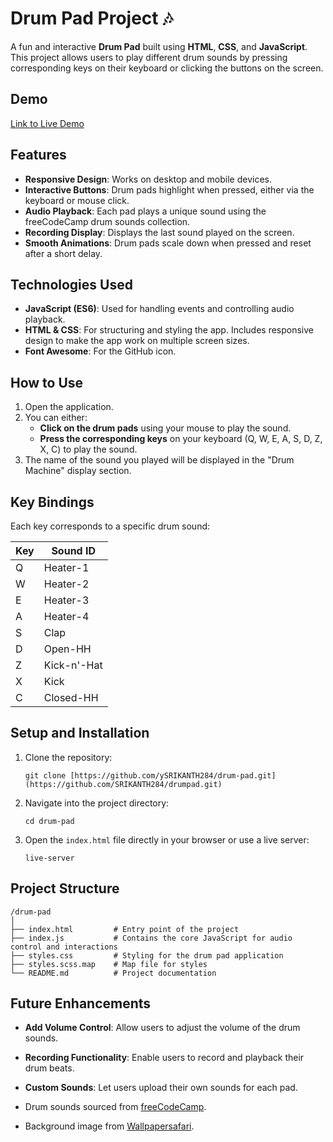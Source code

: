 

# Drum Pad Project 🎶

A fun and interactive **Drum Pad** built using **HTML**, **CSS**, and **JavaScript**. This project allows users to play different drum sounds by pressing corresponding keys on their keyboard or clicking the buttons on the screen.

## Demo
[Link to Live Demo](https://your-live-demo-link.com)

## Features

- **Responsive Design**: Works on desktop and mobile devices.
- **Interactive Buttons**: Drum pads highlight when pressed, either via the keyboard or mouse click.
- **Audio Playback**: Each pad plays a unique sound using the freeCodeCamp drum sounds collection.
- **Recording Display**: Displays the last sound played on the screen.
- **Smooth Animations**: Drum pads scale down when pressed and reset after a short delay.

## Technologies Used

- **JavaScript (ES6)**: Used for handling events and controlling audio playback.
- **HTML & CSS**: For structuring and styling the app. Includes responsive design to make the app work on multiple screen sizes.
- **Font Awesome**: For the GitHub icon.

## How to Use

1. Open the application.
2. You can either:
   - **Click on the drum pads** using your mouse to play the sound.
   - **Press the corresponding keys** on your keyboard (Q, W, E, A, S, D, Z, X, C) to play the sound.
3. The name of the sound you played will be displayed in the "Drum Machine" display section.

## Key Bindings

Each key corresponds to a specific drum sound:

| Key | Sound ID        |
| --- | --------------- |
| Q   | Heater-1        |
| W   | Heater-2        |
| E   | Heater-3        |
| A   | Heater-4        |
| S   | Clap            |
| D   | Open-HH         |
| Z   | Kick-n'-Hat     |
| X   | Kick            |
| C   | Closed-HH       |

## Setup and Installation

1. Clone the repository:
   ```
   git clone [https://github.com/ySRIKANTH284/drum-pad.git](https://github.com/SRIKANTH284/drumpad.git)
   ```
2. Navigate into the project directory:
   ```
   cd drum-pad
   ```
3. Open the `index.html` file directly in your browser or use a live server:
   ```
   live-server
   ```

## Project Structure

```
/drum-pad
│
├── index.html         # Entry point of the project
├── index.js           # Contains the core JavaScript for audio control and interactions
├── styles.css         # Styling for the drum pad application
├── styles.scss.map    # Map file for styles
└── README.md          # Project documentation
```

## Future Enhancements

- **Add Volume Control**: Allow users to adjust the volume of the drum sounds.
- **Recording Functionality**: Enable users to record and playback their drum beats.
- **Custom Sounds**: Let users upload their own sounds for each pad.



- Drum sounds sourced from [freeCodeCamp](https://www.freecodecamp.org/).
- Background image from [Wallpapersafari](https://cdn.wallpapersafari.com/0/82/bCVUo4.jpg).


